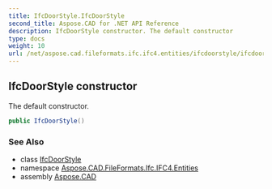 ```yaml
---
title: IfcDoorStyle.IfcDoorStyle
second_title: Aspose.CAD for .NET API Reference
description: IfcDoorStyle constructor. The default constructor
type: docs
weight: 10
url: /net/aspose.cad.fileformats.ifc.ifc4.entities/ifcdoorstyle/ifcdoorstyle/
---
```

## IfcDoorStyle constructor

The default constructor.

```csharp
public IfcDoorStyle()
```

### See Also

* class [IfcDoorStyle](../)
* namespace [Aspose.CAD.FileFormats.Ifc.IFC4.Entities](../../ifcdoorstyle/)
* assembly [Aspose.CAD](../../../)


